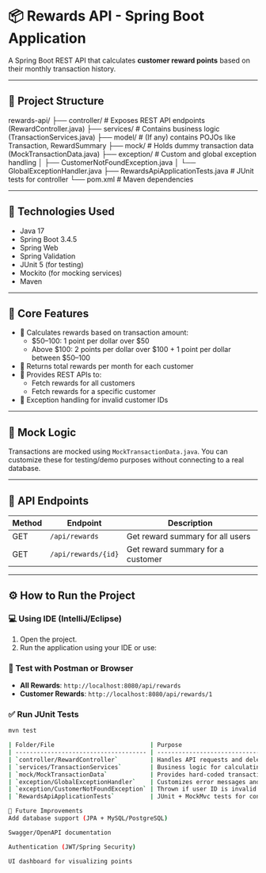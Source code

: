 # 📦 Rewards API - Spring Boot Application

A Spring Boot REST API that calculates **customer reward points** based on their monthly transaction history.

---

## 📁 Project Structure

rewards-api/
├── controller/ # Exposes REST API endpoints (RewardController.java)
├── services/ # Contains business logic (TransactionServices.java)
├── model/ # (If any) contains POJOs like Transaction, RewardSummary
├── mock/ # Holds dummy transaction data (MockTransactionData.java)
├── exception/ # Custom and global exception handling
│ ├── CustomerNotFoundException.java
│ └── GlobalExceptionHandler.java
├── RewardsApiApplicationTests.java # JUnit tests for controller
└── pom.xml # Maven dependencies


---

## 🔧 Technologies Used

- Java 17
- Spring Boot 3.4.5
- Spring Web
- Spring Validation
- JUnit 5 (for testing)
- Mockito (for mocking services)
- Maven

---

## 🎯 Core Features

- 🔹 Calculates rewards based on transaction amount:
    - $50–100: 1 point per dollar over $50
    - Above $100: 2 points per dollar over $100 + 1 point per dollar between $50–100
- 🔹 Returns total rewards per month for each customer
- 🔹 Provides REST APIs to:
    - Fetch rewards for all customers
    - Fetch rewards for a specific customer
- 🔹 Exception handling for invalid customer IDs

---

## 🧪 Mock Logic

Transactions are mocked using `MockTransactionData.java`. You can customize these for testing/demo purposes without connecting to a real database.

---

## 🚀 API Endpoints

| Method | Endpoint              | Description                        |
|--------|-----------------------|------------------------------------|
| GET    | `/api/rewards`        | Get reward summary for all users   |
| GET    | `/api/rewards/{id}`   | Get reward summary for a customer  |

---

## ⚙️ How to Run the Project

### 💻 Using IDE (IntelliJ/Eclipse)
1. Open the project.
2. Run the application using your IDE or use:


### 🧪 Test with Postman or Browser
- **All Rewards**: `http://localhost:8080/api/rewards`
- **Customer Rewards**: `http://localhost:8080/api/rewards/1`

### ✅ Run JUnit Tests
```bash
mvn test

| Folder/File                           | Purpose                                        |
| ------------------------------------- | ---------------------------------------------- |
| `controller/RewardController`         | Handles API requests and delegates to service  |
| `services/TransactionServices`        | Business logic for calculating reward points   |
| `mock/MockTransactionData`            | Provides hard-coded transaction data           |
| `exception/GlobalExceptionHandler`    | Customizes error messages and status codes     |
| `exception/CustomerNotFoundException` | Thrown if user ID is invalid                   |
| `RewardsApiApplicationTests`          | JUnit + MockMvc tests for controller endpoints |

📌 Future Improvements
Add database support (JPA + MySQL/PostgreSQL)

Swagger/OpenAPI documentation

Authentication (JWT/Spring Security)

UI dashboard for visualizing points